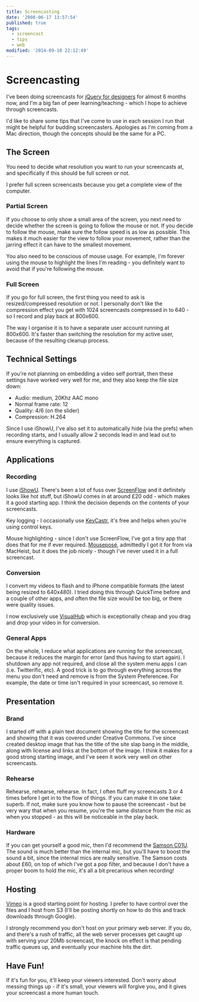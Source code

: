 ```yaml
---
title: Screencasting
date: '2008-06-17 13:57:54'
published: true
tags:
  - screencast
  - tips
  - web
modified: '2014-09-10 22:12:49'
---
```

# Screencasting

I've been doing screencasts for [jQuery for designers](http://jqueryfordesigners.com) for almost 6 months now, and I'm a big fan of peer learning/teaching - which I hope to achieve through screencasts.

I'd like to share some tips that I've come to use in each session I run that might be helpful for budding screencasters.  Apologies as I'm coming from a Mac direction, though the concepts should be the same for a PC.


<!--more-->

## The Screen

You need to decide what resolution you want to run your screencasts at, and specifically if this should be full screen or not.

I prefer full screen screencasts because you get a complete view of the computer.

### Partial Screen

If you choose to only show a small area of the screen, you next need to decide whether the screen is going to follow the mouse or not.  If you decide to follow the mouse, make sure the follow speed is as low as possible.  This makes it much easier for the view to follow your movement, rather than the jarring effect it can have to the smallest movement.

You also need to be conscious of mouse usage.  For example, I'm forever using the mouse to highlight the lines I'm reading - you definitely want to avoid that if you're following the mouse.

### Full Screen

If you go for full screen, the first thing you need to ask is resized/compressed resolution or not.  I personally don't like the compression effect you get with 1024 screencasts compressed in to 640 - so I record and play back at 800x600.

The way I organise it is to have a separate user account running at 800x600.  It's faster than switching the resolution for my active user, because of the resulting cleanup process.

## Technical Settings

If you're not planning on embedding a video self portrait, then these settings have worked very well for me, and they also keep the file size down:

* Audio: medium, 20Khz AAC mono
* Normal frame rate: 12
* Quality: 4/6 (on the slider)
* Compression: H.264

Since I use iShowU, I've also set it to automatically hide (via the prefs) when recording starts, and I usually allow 2 seconds lead in and lead out to ensure everything is captured.

## Applications

### Recording

I use [iShowU](http://www.shinywhitebox.com/home/home.html "iShowU").  There's been a lot of fuss over [ScreenFlow](http://www.varasoftware.com/products/screenflow/ "Vara Software : ScreenFlow - Professional Screencasting Studio") and it definitely looks like hot stuff, but iShowU comes in at around £20 odd - which makes it a good starting app.  I think the decision depends on the contents of your screencasts.

Key logging - I occasionally use [KeyCastr](http://stephendeken.net/wiki/software/keycastr/ "stephendeken.net"), it's free and helps when you're using control keys.

Mouse highlighting - since I don't use ScreenFlow, I've got a tiny app that does that for me if ever required.  [Mousepos&#233;](http://www.boinx.com/mousepose/overview/ "Boinx Software - Mousepos&#233;"), admittedly I got it for from via MacHeist, but it does the job nicely - though I've never used it in a full screencast.

### Conversion

I convert my videos to flash and to iPhone compatible formats (the latest being resized to 640x480).  I tried doing this through QuickTime before and a couple of other apps, and often the file size would be too big, or there were quality issues.

I now exclusively use [VisualHub](http://www.techspansion.com/visualhub/ "VisualHub: The Universal Video Converter for Mac.") which is exceptionally cheap and you drag and drop your video in for conversion.

### General Apps

On the whole, I reduce what applications are running for the screencast, because it reduces the margin for error (and thus having to start again).  I shutdown any app not required, and close all the system menu apps I can (i.e. Twitterific, etc).  A good trick is to go through everything across the menu you don't need and remove is from the System Preferencee.  For example, the date or time isn't required in your screencast, so remove it.

## Presentation

### Brand

I started off with a plain text document showing the title for the screencast and showing that it was covered under Creative Commons.  I've since created desktop image that has the title of the site slap bang in the middle, along with license and links at the bottom of the image.  I think it makes for a good strong starting image, and I've seen it work very well on other screencasts.

### Rehearse

Rehearse, rehearse, rehearse.  In fact, I often fluff my screencasts 3 or 4 times before I get in to the flow of things.  If you can make it in one take: superb. If not, make sure you know how to pause the screencast - but be very wary that when you resume, you're the same distance from the mic as when you stopped - as this will be noticeable in the play back.

### Hardware

If you can get yourself a good mic, then I'd recommend the [Samson C01U](http://www.samsontech.com/products/productpage.cfm?prodID=1810).  The sound is much better than the internal mic, but you'll have to boost the sound a bit, since the internal mics are really sensitive.  The Samson costs about £60, on top of which I've got a pop filter, and because I don't have a proper boom to hold the mic, it's all a bit precarious when recording!

## Hosting

[Vimeo](http://www.vimeo.com/ "Vimeo, Video Sharing For You") is a good starting point for hosting.  I prefer to have control over the files and I host from S3 (I'll be posting shortly on how to do this and track downloads through Google).

I strongly recommend you don't host on your primary web server. If you do, and there's a rush of traffic, all the web server processes get caught up with serving your 20Mb screencast, the knock on effect is that pending traffic queues up, and eventually your machine hits the dirt.

## Have Fun!

If it's fun for you, it'll keep your viewers interested.  Don't worry about messing things up - if it's small, your viewers will forgive you, and it gives your screencast a more human touch.
